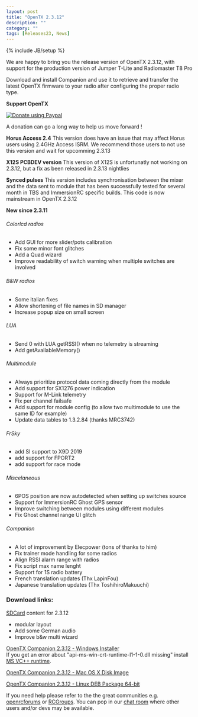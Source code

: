 ```yaml
---
layout: post
title: "OpenTX 2.3.12"
description: ""
category: ""
tags: [Releases23, News]
---
```

{% include JB/setup %}

We are happy to bring you the release version of OpenTX 2.3.12, with support for the production version of Jumper T-Lite and Radiomaster T8 Pro

Download and install Companion and use it to retrieve and transfer the latest OpenTX firmware to your radio after configuring the proper radio type.

**Support OpenTX**

<a href="https://www.paypal.com/cgi-bin/webscr?cmd=_s-xclick&amp;hosted_button_id=DJ9MASSKVW8WN" rel="nofollow"><img src="https://camo.githubusercontent.com/11b2f47d7b4af17ef3a803f57c37de3ac82ac039/68747470733a2f2f696d672e736869656c64732e696f2f62616467652f70617970616c2d646f6e6174652d79656c6c6f772e737667" alt="Donate using Paypal" data-canonical-src="https://img.shields.io/badge/paypal-donate-yellow.svg" style="max-width:100%;"></a>

A donation can go a long way to help us move forward !

**Horus Access 2.4**
This version does have an issue that may affect Horus users using 2.4GHz Access ISRM. We recommend those users to not use this version and wait for upcomming 2.3.13

**X12S PCBDEV version**
This version of X12S is unfortunatly not working on 2.3.12, but a fix as been released in 2.3.13 nightlies

**Synced pulses**
This version includes synchronisation between the mixer and the data sent to module that has been successfully tested for several month in TBS and ImmersionRC specific builds. This code is now mainstream in OpenTX 2.3.12

**New since 2.3.11**

###### Colorlcd radios
- Add GUI for more slider/pots calibration
- Fix some minor font glitches
- Add a Quad wizard
- Improve readability of switch warning when multiple switches are involved

###### B&W radios
- Some italian fixes
- Allow shortening of file names in SD manager
- Increase popup size on small screen

###### LUA
- Send 0 with LUA getRSSI() when no telemetry is streaming
- Add getAvailableMemory()

###### Multimodule
- Always prioritize protocol data coming directly from the module
- Add support for SX1276 power indication
- Support for M-Link telemetry
- Fix per channel failsafe
- Add support for module config (to allow two multimodule to use the same ID for example)
- Update data tables to 1.3.2.84 (thanks MRC3742)

###### FrSky
- add SI support to X9D 2019
- add support for FPORT2
- add support for race mode

###### Miscelaneous
- 6POS position are now autodetected when setting up switches source
- Support for ImmersionRC Ghost GPS sensor
- Improve switching between modules using different modules
- Fix Ghost channel range UI glitch

###### Companion
- A lot of improvement by Elecpower (tons of thanks to him)
- Fix trainer mode handling for some radios
- Align RSSI alarm range with radios
- Fix script max name lenght
- Support for 1S radio battery
- French translation updates (Thx LapinFou)
- Japanese translation updates (Thx ToshihiroMakuuchi)

### Download links:

[SDCard](http://downloads.open-tx.org/2.3/release/sdcard/) content for 2.3.12
- modular layout
- Add some German audio
- Improve b&w multi wizard

[OpenTX Companion 2.3.12  - Windows Installer](https://downloads.open-tx.org/2.3/release/companion/windows/companion-windows-2.3.12.exe)  
If you get an error about "api-ms-win-crt-runtime-I1-1-0.dll missing" install [MS VC++ runtime](https://support.microsoft.com/en-us/help/2999226/update-for-universal-c-runtime-in-windows).

[OpenTX Companion 2.3.12  - Mac OS X Disk Image](https://downloads.open-tx.org/2.3/release/companion/macosx/opentx-companion-2.3.12.dmg)

[OpenTX Companion 2.3.12  - Linux DEB Package 64-bit](https://downloads.open-tx.org/2.3/release/companion/linux/companion23_2.3.12_amd64.deb)

If you need help please refer to the the great communities e.g. [openrcforums](http://openrcforums.com/forum/viewforum.php?f=45) or [RCGroups](https://www.rcgroups.com/forums/showthread.php?3395177-Official-OpenTX-version-2-3-Discussion-Thread). You can pop in our [chat room](https://discord.gg/CZCwVx2) where other users and/or devs may be available.
